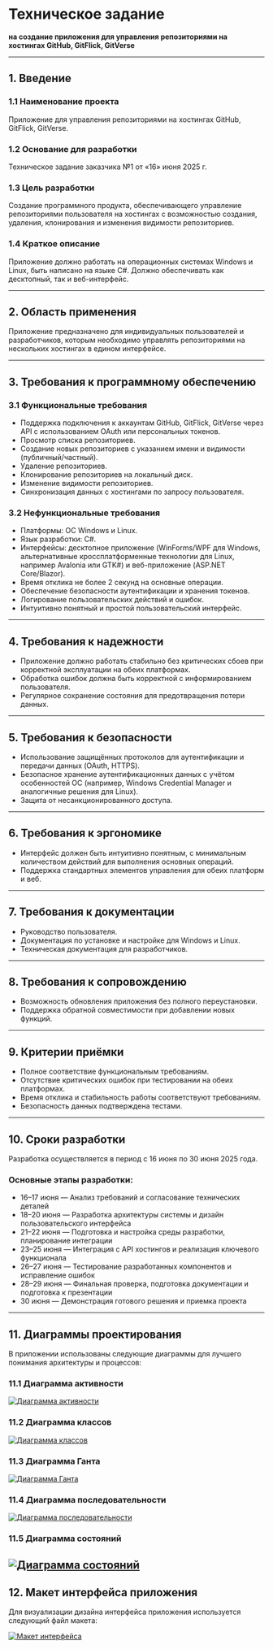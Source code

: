 # Техническое задание  
**на создание приложения для управления репозиториями на хостингах GitHub, GitFlick, GitVerse**

---

## 1. Введение

### 1.1 Наименование проекта  
Приложение для управления репозиториями на хостингах GitHub, GitFlick, GitVerse.

### 1.2 Основание для разработки  
Техническое задание заказчика №1 от «16» июня 2025 г.

### 1.3 Цель разработки  
Создание программного продукта, обеспечивающего управление репозиториями пользователя на хостингах с возможностью создания, удаления, клонирования и изменения видимости репозиториев.

### 1.4 Краткое описание  
Приложение должно работать на операционных системах Windows и Linux, быть написано на языке C#. Должно обеспечивать как десктопный, так и веб-интерфейс.

---

## 2. Область применения  
Приложение предназначено для индивидуальных пользователей и разработчиков, которым необходимо управлять репозиториями на нескольких хостингах в едином интерфейсе.

---

## 3. Требования к программному обеспечению

### 3.1 Функциональные требования  
- Поддержка подключения к аккаунтам GitHub, GitFlick, GitVerse через API с использованием OAuth или персональных токенов.  
- Просмотр списка репозиториев.  
- Создание новых репозиториев с указанием имени и видимости (публичный/частный).  
- Удаление репозиториев.  
- Клонирование репозиториев на локальный диск.  
- Изменение видимости репозиториев.  
- Синхронизация данных с хостингами по запросу пользователя.

### 3.2 Нефункциональные требования  
- Платформы: ОС Windows и Linux.  
- Язык разработки: C#.  
- Интерфейсы: десктопное приложение (WinForms/WPF для Windows, альтернативные кроссплатформенные технологии для Linux, например Avalonia или GTK#) и веб-приложение (ASP.NET Core/Blazor).  
- Время отклика не более 2 секунд на основные операции.  
- Обеспечение безопасности аутентификации и хранения токенов.  
- Логирование пользовательских действий и ошибок.  
- Интуитивно понятный и простой пользовательский интерфейс.

---

## 4. Требования к надежности  
- Приложение должно работать стабильно без критических сбоев при корректной эксплуатации на обеих платформах.  
- Обработка ошибок должна быть корректной с информированием пользователя.  
- Регулярное сохранение состояния для предотвращения потери данных.

---

## 5. Требования к безопасности  
- Использование защищённых протоколов для аутентификации и передачи данных (OAuth, HTTPS).  
- Безопасное хранение аутентификационных данных с учётом особенностей ОС (например, Windows Credential Manager и аналогичные решения для Linux).  
- Защита от несанкционированного доступа.

---

## 6. Требования к эргономике  
- Интерфейс должен быть интуитивно понятным, с минимальным количеством действий для выполнения основных операций.  
- Поддержка стандартных элементов управления для обеих платформ и веб.

---

## 7. Требования к документации  
- Руководство пользователя.  
- Документация по установке и настройке для Windows и Linux.  
- Техническая документация для разработчиков.

---

## 8. Требования к сопровождению  
- Возможность обновления приложения без полного переустановки.  
- Поддержка обратной совместимости при добавлении новых функций.

---

## 9. Критерии приёмки  
- Полное соответствие функциональным требованиям.  
- Отсутствие критических ошибок при тестировании на обеих платформах.  
- Время отклика и стабильность работы соответствуют требованиям.  
- Безопасность данных подтверждена тестами.

---

## 10. Сроки разработки  
Разработка осуществляется в период с 16 июня по 30 июня 2025 года.

### Основные этапы разработки:  
- 16–17 июня — Анализ требований и согласование технических деталей  
- 18–20 июня — Разработка архитектуры системы и дизайн пользовательского интерфейса  
- 21–22 июня — Подготовка и настройка среды разработки, планирование интеграции  
- 23–25 июня — Интеграция с API хостингов и реализация ключевого функционала  
- 26–27 июня — Тестирование разработанных компонентов и исправление ошибок  
- 28–29 июня — Финальная проверка, подготовка документации и подготовка к презентации  
- 30 июня — Демонстрация готового решения и приемка проекта  
---

## 11. Диаграммы проектирования

В приложении использованы следующие диаграммы для лучшего понимания архитектуры и процессов:

### 11.1 Диаграмма активности  
[![Диаграмма активности](./Diagrams/diagram-activity.png)](./Diagrams/diagram-activity.png)  

### 11.2 Диаграмма классов  
[![Диаграмма классов](./Diagrams/diagram-class.png)](./Diagrams/diagram-class.png)  

### 11.3 Диаграмма Ганта  
[![Диаграмма Ганта](./Diagrams/diagram-gant.png)](./Diagrams/diagram-gant.png)  

### 11.4 Диаграмма последовательности  
[![Диаграмма последовательности](./Diagrams/diagram-sequence.png)](./Diagrams/diagram-sequence.png)  

### 11.5 Диаграмма состояний  
[![Диаграмма состояний](./Diagrams/diagram-state.png)](./Diagrams/diagram-state.png)  
---

## 12. Макет интерфейса приложения

Для визуализации дизайна интерфейса приложения используется следующий файл макета:

[![Макет интерфейса](./Images/base-design-app.png)](./Images/base-design-app.png)  
